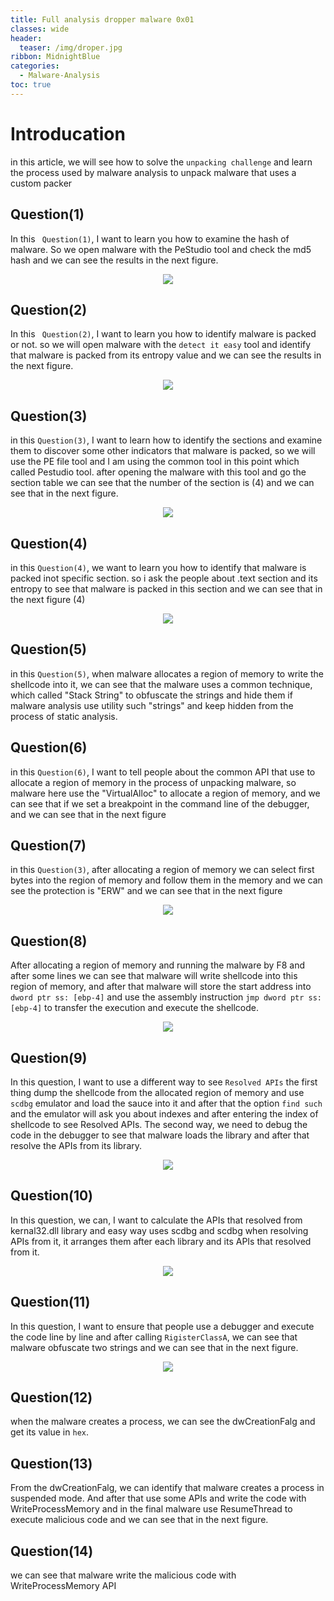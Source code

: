 ```yaml
---
title: Full analysis dropper malware 0x01
classes: wide
header:
  teaser: /img/droper.jpg
ribbon: MidnightBlue
categories:
  - Malware-Analysis
toc: true
---
```

# Introducation
in this article, we will see how to solve the ```unpacking challenge``` and learn the process used by malware analysis to unpack malware that uses a custom packer 
## Question(1)
In this ``` Question(1)```, I want to learn you how to examine the hash of malware. So we open malware with the PeStudio tool and check the md5 hash and we can see the results in the next figure.
<p align="center">
<img src="https://user-images.githubusercontent.com/74544712/147362245-c8a1cb57-8928-40d2-a80c-9ba1b23eaacf.PNG">
</p>


## Question(2)
In this ``` Question(2)```, I want to learn you how to identify malware is packed or not. so we will open malware with the ```detect it easy``` tool and identify that malware is packed from its entropy value and we can see the results in the next figure.
<p align="center">
<img src="https://user-images.githubusercontent.com/74544712/147362287-88c43498-9847-4a44-ab4b-74f94a906f05.PNG">
</p>

## Question(3)
in this ``` Question(3) ```, I want to learn how to identify the sections and examine them to discover some other indicators that malware is packed, so we will use the PE file tool and I am using the common tool in this point which called Pestudio tool. after opening the malware with this tool and go the section table we can see that the number of the section is (4) and we can see that in the next figure.
<p align="center">
<img src="https://user-images.githubusercontent.com/74544712/148217363-8e5028a6-09df-4193-85ce-b1673bab316f.PNG">
</p>


## Question(4)
in this ``` Question(4) ```, we want to learn you how to identify that malware is packed inot specific section. so i ask the people about .text section and its entropy to see that malware is packed in this section and we can see that in the next figure (4)
<p align="center">
<img src="https://user-images.githubusercontent.com/74544712/148217490-45fc9e7f-05df-45fc-a2a4-f38e7e58c596.PNG">
</p>


## Question(5)
in this ``` Question(5) ```, when malware allocates a region of memory to write the shellcode into it, we can see that the malware uses a common technique, which called "Stack String" to obfuscate the strings and hide them if malware analysis use utility such "strings" and keep hidden from the process of static analysis.


## Question(6)
in this ``` Question(6) ```, I want to tell people about the common API that use to allocate a region of memory in the process of unpacking malware, so malware here use the "VirtualAlloc" to allocate a region of memory, and we can see that if we set a breakpoint in the command line of the debugger, and we can see that in the next figure


## Question(7)
in this ``` Question(3) ```, after allocating a region of memory we can select first bytes into the region of memory and follow them in the memory and we can see the protection is "ERW" and we can see that in the next figure
<p align="center">
<img src="https://user-images.githubusercontent.com/74544712/148217828-f8d3f0fb-9915-423a-8a34-5f67f02b31da.PNG">
</p>


## Question(8)
After allocating a region of memory and running the malware by F8 and after some lines we can see that malware will write shellcode into this region of memory, and after that malware will store the start address into ``` dword ptr ss: [ebp-4] ``` and use the assembly instruction ``` jmp dword ptr ss: [ebp-4] ``` to transfer the execution and execute the shellcode.
<p align="center">
<img src="https://user-images.githubusercontent.com/74544712/148218225-42547cb0-b3ae-4fee-b64a-cf560bda0142.PNG">
</p>

## Question(9)
In this question, I want to use a different way to see ``` Resolved APIs ``` the first thing dump the shellcode from the allocated region of memory and use ``` scdbg ``` emulator and load the sauce into it and after that the option ``` find such ``` and the emulator will ask you about indexes and after entering the index of shellcode to see Resolved APIs.
The second way, we need to debug the code in the debugger to see that malware loads the library and after that resolve the APIs from its library.
<p align="center">
<img src="https://user-images.githubusercontent.com/74544712/148224569-c0eb63f1-9205-41ee-bc73-09f290316ac9.PNG">
</p>

## Question(10)
In this question, we can, I want to calculate the APIs that resolved from kernal32.dll library and easy way uses scdbg and scdbg when resolving APIs from it, it arranges them after each library and its APIs that resolved from it.
<p align="center">
<img src="https://user-images.githubusercontent.com/74544712/148225025-39adcfdf-75b8-4fc1-b2fd-ac65ee39602d.PNG">
</p>

## Question(11)
In this question, I want to ensure that people use a debugger and execute the code line by line and after calling ``` RigisterClassA ```, we can see that malware obfuscate two strings and we can see that in the next figure.
<p align="center">
<img src="https://user-images.githubusercontent.com/74544712/148228418-04c3d4fa-ee88-4bf2-b96d-bb36c30bbd17.PNG">
</p>

## Question(12)
when the malware creates a process, we can see the dwCreationFalg and get its value in ``` hex ```.


## Question(13)
From the dwCreationFalg, we can identify that malware creates a process in suspended mode. And after that use some APIs and write the code with WriteProcessMemory and in the final malware use ResumeThread to execute malicious code and we can see that in the next figure.

## Question(14)
we can see that malware write the malicious code with WriteProcessMemory API
